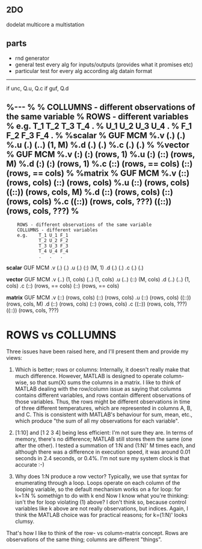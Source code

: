2DO
---
dodelat multicore a multistation

parts
---
* rnd generator
* general test every alg for inputs/outputs (provides what it promises etc)
* particular test for every alg according alg
datain format
---

if unc, Q.u, Q.c
if guf, Q.d

%---
%
%        COLLUMNS - different observations of the same variable
%        ROWS - different variables
%        e.g.    T_1 T_2 T_3 T_4 .
%                U_1 U_2 U_3 U_4 .
%                F_1 F_2 F_3 F_4 .
%
%**scalar**
%        GUF                             MCM
%.v      (.)                             (.)
%.u      (.)                             (..)    (1, M)
%.d      (.)                             (.)
%.c      (.)                             (.)
%
%**vector**
%        GUF                             MCM
%.v      (:)                             (:)     (rows, 1)
%.u      (:)                             (::)    (rows, M)
%.d      (:)                             (:)     (rows, 1)
%.c      (::)    (rows, == cols)         (::)    (rows, == cols) 
%
%**matrix**
%        GUF                             MCM
%.v      (::)    (rows, cols)            (::)    (rows, cols)
%.u      (::)    (rows, cols)            ((::))  (rows, cols, M)
%.d      (::)    (rows, cols)            (::)    (rows, cols)
%.c      ((::))  (rows, cols, ???)       ((::))  (rows, cols, ???)
%
---

        ROWS - different observations of the same variable
        COLLUMNS - different variables
        e.g.    T_1 U_1 F_1
                T_2 U_2 F_2
                T_3 U_3 F_3
                T_4 U_4 F_4
                .   .   .

**scalar**
        GUF                             MCM
.v      (.)                             (.)
.u      (.)                             (:)    (M, 1)
.d      (.)                             (.)
.c      (.)                             (.)

**vector**
        GUF                             MCM
.v      (..)    (1, cols)               (..)    (1, cols)
.u      (..)                            (::)    (M, cols)
.d      (..)                            (..)    (1, cols)
.c      (::)    (rows, == cols)         (::)    (rows, == cols) 

**matrix**
        GUF                             MCM
.v      (::)    (rows, cols)            (::)    (rows, cols)
.u      (::)    (rows, cols)            ((::))  (rows, cols, M)
.d      (::)    (rows, cols)            (::)    (rows, cols)
.c      ((::))  (rows, cols, ???)       ((::))  (rows, cols, ???)





ROWS vs COLLUMNS
================

Three issues have been raised here, and I'll present them and provide my
views:
1) Which is better; rows or columns: Internally, it doesn't really make that
much difference. However, MATLAB is designed to operate column-wise, so that
sum(X) sums the columns in a matrix. I like to think of MATLAB dealing with
the row/column issue as saying that columns contains different variables,
and rows contain different observations of those variables. Thus, the rows
might be different observations in time of three different temperatures,
which are represented in columns A, B, and C. This is consistent with
MATLAB's behaviour for sum, mean, etc., which produce "the sum of all my
observations for each variable".

2) [1:10] and [1 2 3 4] being less efficient: I'm not sure they are. In
terms of memory, there's no difference; MATLAB still stores them the same
(one after the other). I tested a summation of 1:N and (1:N)' M times each,
and although there was a difference in execution speed, it was around 0.01
seconds in 2.4 seconds, or 0.4%. I'm not sure my system clock is that
accurate :-)

3) Why does 1:N produce a row vector? Typically, we use that syntax for
enumerating through a loop. Loops operate on each column of the looping
variable, so the default mechanism works on a for loop:
  for k=1:N
    % somethign to do with k
  end
Now I know what you're thinking: isn't the for loop violating (1) above? I
don't think so, because control variables like k above are not really
observations, but indices. Again, I think the MATLAB choice was for
practical reasons;
  for k=(1:N)'
looks clumsy.

That's how I like to think of the row- vs column-matrix concept. Rows are
observations of the same thing; columns are different "things".
